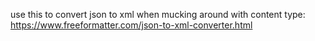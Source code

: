 use this to convert json to xml when mucking around with content type:
https://www.freeformatter.com/json-to-xml-converter.html
